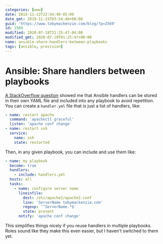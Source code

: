 ```yaml
---
categories: [www]
date: 2019-11-22T22:54:40-05:00
date_gmt: 2019-11-23T03:54:40+00:00
guid: 'https://www.tobymackenzie.com/blog/?p=2569'
id: 2569
modified: 2020-07-18T21:25:47-04:00
modified_gmt: 2020-07-19T01:25:47+00:00
name: ansible-share-handlers-between-playbooks
tags: [ansible, provision]
---
```


Ansible: Share handlers between playbooks
=========================================

[A StackOverflow question](https://stackoverflow.com/q/38188717/1139122) showed me that Ansible handlers can be stored in their own YAML file and included into any playbook to avoid repetition.<!--more-->  You can create a `handler.yml` file that is just a list of handlers, like:

``` yaml
- name: restart apache
  command: 'apachectl graceful'
  listen: 'apache conf change'
- name: restart ssh
  service:
    name: ssh
    state: restarted
```

Then, in any given playbook, you can include and use them like:

``` yaml
- name: my playbook
  become: true
  handlers:
    - include: handlers.yml
  hosts: all
  tasks:
    - name: configure server name
      lineinfile:
        dest: /etc/apache2/apache2.conf
        line: 'ServerName tobymackenzie.com'
        regexp: '^ServerName.*$'
        state: present
      notify: 'apache conf change'
```

This simplifies things nicely if you reuse handlers in multiple playbooks.  Roles sound like they make this even easier, but I haven't switched to them yet.
